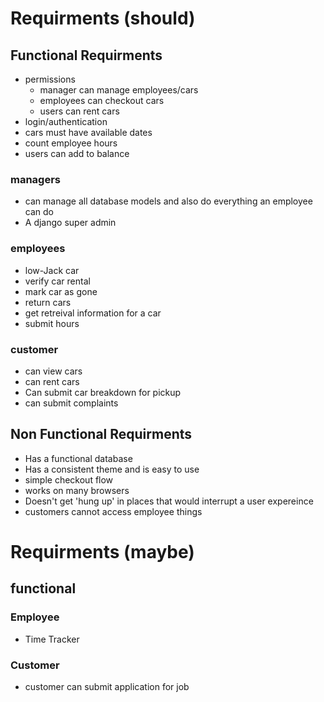 # Requirments (should)
## Functional Requirments
- permissions
    - manager can manage employees/cars 
    - employees can checkout cars
    - users can rent cars
- login/authentication
- cars must have available dates
- count employee hours
- users can add to balance

### managers
- can manage all database models and also do everything an employee can do
- A django super admin

### employees 
- low-Jack car
- verify car rental
- mark car as gone
- return cars
- get retreival information for a car
- submit hours

### customer
- can view cars
- can rent cars
- Can submit car breakdown for pickup
- can submit complaints


## Non Functional Requirments
- Has a functional database
- Has a consistent theme and is easy to use
- simple checkout flow
- works on many browsers
- Doesn't get 'hung up' in places that would interrupt a user expereince
- customers cannot access employee things

# Requirments (maybe)

## functional

### Employee 
- Time Tracker
### Customer
- customer can submit application for job




